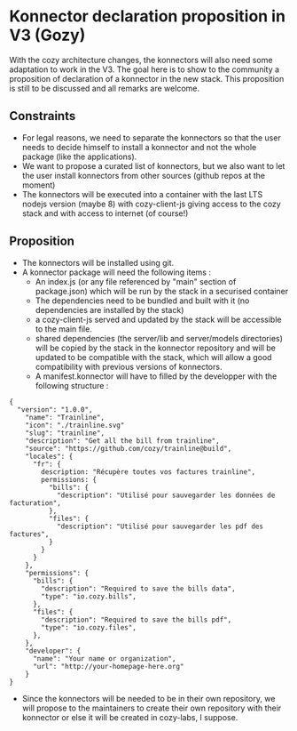 # Konnector declaration proposition in V3 (Gozy)

With the cozy architecture changes, the konnectors will also need some adaptation to work in the V3. The goal here is to show
to the community a proposition of declaration of a konnector in the new stack. This proposition is still to be discussed and all
remarks are welcome.

## Constraints

- For legal reasons, we need to separate the konnectors so that the user needs to decide himself to install a konnector
  and not the whole package (like the applications).
- We want to propose a curated list of konnectors, but we also want to let the user install konnectors from other
  sources (github repos at the moment)
- The konnectors will be executed into a container with the last LTS nodejs version (maybe 8) with cozy-client-js giving access to the cozy stack and with access to internet (of course!)

## Proposition

 - The konnectors will be installed using git.
 - A konnector package will need the following items :
    - An index.js (or any file referenced by "main" section of package.json) which will be run by the stack in a securised container
    - The dependencies need to be bundled and built with it (no dependencies are installed by the stack)
    - a cozy-client-js served and updated by the stack will be accessible to the main file.
    - shared dependencies (the server/lib and server/models directories) will be copied by the stack in the konnector repository
      and will be updated to be compatible with the stack, which will allow a good compatibility with previous versions of
      konnectors.
    - A manifest.konnector will have to filled by the developper with the following structure :

```
{
  "version": "1.0.0",
    "name": "Trainline",
    "icon": "./trainline.svg"
    "slug": "trainline",
    "description": "Get all the bill from trainline",
    "source": "https://github.com/cozy/trainline@build",
    "locales": {
      "fr": {
        description: "Récupère toutes vos factures trainline",
        permissions: {
          "bills": {
            "description": "Utilisé pour sauvegarder les données de facturation",
          },
          "files": {
            "description": "Utilisé pour sauvegarder les pdf des factures",
          }
        }
      }
    },
    "permissions": {
      "bills": {
        "description": "Required to save the bills data",
        "type": "io.cozy.bills",
      },
      "files": {
        "description": "Required to save the bills pdf",
        "type": "io.cozy.files",
      },
    },
    "developer": {
      "name": "Your name or organization",
      "url": "http://your-homepage-here.org"
    }
}
```

 - Since the konnectors will be needed to be in their own repository, we will propose to the maintainers to create their own repository with
 their konnector or else it will be created in cozy-labs, I suppose.



